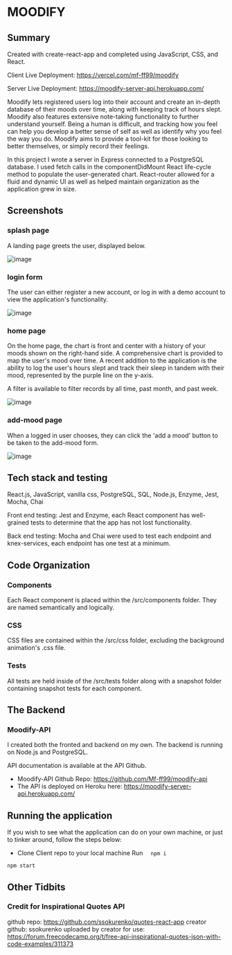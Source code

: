 # MOODIFY

## Summary

Created with create-react-app and completed using JavaScript, CSS, and React. 

Client Live Deployment: https://vercel.com/mf-ff99/moodify

Server Live Deployment: https://moodify-server-api.herokuapp.com/

Moodify lets registered users log into their account and create an in-depth database of their moods over time, along with keeping track of hours slept. Moodify also features extensive note-taking functionality to further understand yourself. Being a human is difficult, and tracking how you feel can help you develop a better sense of self as well as identify why you feel the way you do. Moodify aims to provide a tool-kit for those looking to better themselves, or simply record their feelings.

In this project I wrote a server in Express connected to a PostgreSQL database. I used fetch calls in the componentDidMount React life-cycle method to populate the user-generated chart. React-router allowed for a fluid and dynamic UI as well as helped maintain organization as the application grew in size.
 

## Screenshots


### splash page

A landing page greets the user, displayed below.

![image](https://user-images.githubusercontent.com/66629254/96261642-b4525780-0f8e-11eb-9116-e560a31b4a0a.png)


### login form

The user can either register a new account, or log in with a demo account to view the application's functionality.

![image](https://user-images.githubusercontent.com/66629254/96261706-c7fdbe00-0f8e-11eb-967e-bb3e3239530a.png)

### home page

On the home page, the chart is front and center with a history of your moods shown on the right-hand side.
A comprehensive chart is provided to map the user's mood over time. A recent addition
to the application is the ability to log the user's hours slept and track their sleep in tandem with 
their mood, represented by the purple line on the y-axis.

A filter is available to filter records by all time, past month, and past week.

![image](https://user-images.githubusercontent.com/66629254/96261739-d2b85300-0f8e-11eb-924b-550c951b4168.png)



### add-mood page

When a logged in user chooses, they can click the 'add a mood' button to be taken to the add-mood form.

![image](https://user-images.githubusercontent.com/66629254/96261761-d9df6100-0f8e-11eb-8981-4b56349e093b.png)


## Tech stack and testing 

React.js, JavaScript, vanilla css, PostgreSQL, SQL, Node.js, Enzyme, Jest, Mocha, Chai

Front end testing:
 Jest and Enzyme, each React component has well-grained tests to determine that the app has not lost functionality.

Back end testing:
 Mocha and Chai were used to test each endpoint and knex-services, each endpoint has one test at a minimum.
 
## Code Organization
### Components
Each React component is placed within the /src/components folder. They are named semantically and logically. 
### CSS
CSS files are contained within the /src/css folder, excluding the background animation's .css file.
### Tests
All tests are held inside of the /src/tests folder along with a snapshot folder containing snapshot tests for each component.
 
## The Backend
### Moodify-API

I created both the fronted and backend on my own. The backend is running on Node.js and PostgreSQL.

API documentation is available at the API Github.
- Moodify-API Github Repo: https://github.com/Mf-ff99/moodify-api
- The API is deployed on Heroku here: https://moodify-server-api.herokuapp.com/


## Running the application 
If you wish to see what the application can do on your own machine, or just to tinker around, follow the steps below:

* Clone Client repo to your local machine
Run ``` 
npm i```
```
npm start
```


## Other Tidbits
### Credit for Inspirational Quotes API
  github repo: https://github.com/ssokurenko/quotes-react-app
  creator github: ssokurenko
  uploaded by creator for use: https://forum.freecodecamp.org/t/free-api-inspirational-quotes-json-with-code-examples/311373
